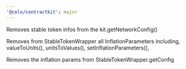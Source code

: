 ```yaml
---
'@celo/contractkit': major
---
```


Removes stable token infos from the kit.getNetworkConfig()


Removes from StableTokenWrapper all InflationParameters including, valueToUnits(), unitsToValues(), setInflationParameters(),

Removes the inflation params from  StableTokenWrapper.getConfig


